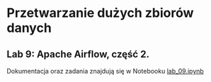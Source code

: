 # Przetwarzanie dużych zbiorów danych

## Lab 9: Apache Airflow, część 2.


Dokumentacja oraz zadania znajdują się w Notebooku [lab_09.ipynb](lab_09.ipynb)
